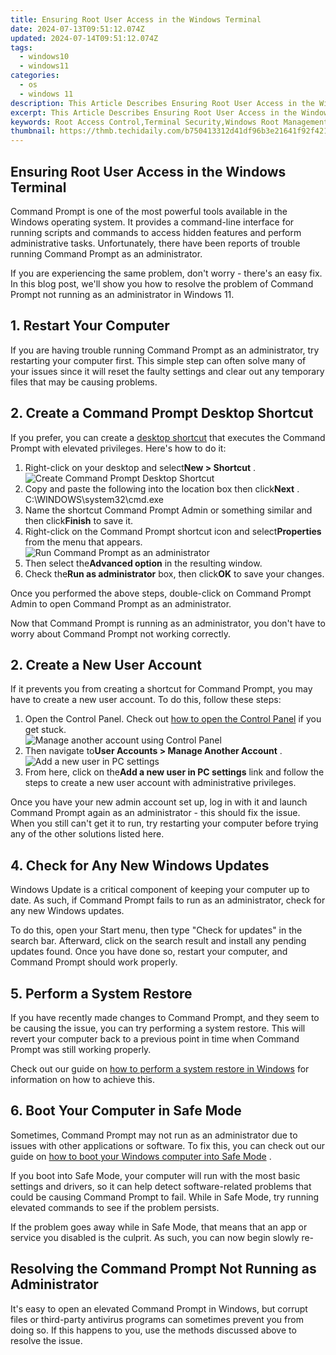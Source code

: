 ```yaml
---
title: Ensuring Root User Access in the Windows Terminal
date: 2024-07-13T09:51:12.074Z
updated: 2024-07-14T09:51:12.074Z
tags:
  - windows10
  - windows11
categories:
  - os
  - windows 11
description: This Article Describes Ensuring Root User Access in the Windows Terminal
excerpt: This Article Describes Ensuring Root User Access in the Windows Terminal
keywords: Root Access Control,Terminal Security,Windows Root Management,Admin Privilege Safety,Secure Terminal Settings,Elevated Permissions Protection,Userroot Enforcement
thumbnail: https://thmb.techidaily.com/b750413312d41df96b3e21641f92f421092aa15408d61475c9e34aa15be286e0.jpg
---
```


## Ensuring Root User Access in the Windows Terminal

 Command Prompt is one of the most powerful tools available in the Windows operating system. It provides a command-line interface for running scripts and commands to access hidden features and perform administrative tasks. Unfortunately, there have been reports of trouble running Command Prompt as an administrator.

 If you are experiencing the same problem, don't worry - there's an easy fix. In this blog post, we'll show you how to resolve the problem of Command Prompt not running as an administrator in Windows 11.

## 1\. Restart Your Computer

 If you are having trouble running Command Prompt as an administrator, try restarting your computer first. This simple step can often solve many of your issues since it will reset the faulty settings and clear out any temporary files that may be causing problems.

## 2\. Create a Command Prompt Desktop Shortcut

 If you prefer, you can create a [desktop shortcut](https://www.makeuseof.com/what-is-desktop-shortcut-how-work/) that executes the Command Prompt with elevated privileges. Here's how to do it:

1. Right-click on your desktop and select**New > Shortcut** .  
![Create Command Prompt Desktop Shortcut](https://static1.makeuseofimages.com/wordpress/wp-content/uploads/2022/12/create-command-prompt-desktop-shortcut.jpg)
2. Copy and paste the following into the location box then click**Next** .  
C:\WINDOWS\system32\cmd.exe
3. Name the shortcut Command Prompt Admin or something similar and then click**Finish** to save it.
4. Right-click on the Command Prompt shortcut icon and select**Properties** from the menu that appears.  
![Run Command Prompt as an administrator](https://static1.makeuseofimages.com/wordpress/wp-content/uploads/2022/12/run-command-prompt-as-an-administrator.jpg)
5. Then select the**Advanced option** in the resulting window.
6. Check the**Run as administrator** box, then click**OK** to save your changes.

 Once you performed the above steps, double-click on Command Prompt Admin to open Command Prompt as an administrator.

 Now that Command Prompt is running as an administrator, you don't have to worry about Command Prompt not working correctly.

## 2\. Create a New User Account

 If it prevents you from creating a shortcut for Command Prompt, you may have to create a new user account. To do this, follow these steps:

1. Open the Control Panel. Check out [how to open the Control Panel](https://www.makeuseof.com/windows-open-control-panel/) if you get stuck.  
![Manage another account using Control Panel](https://static1.makeuseofimages.com/wordpress/wp-content/uploads/2022/12/manage-another-account-using-control-panel.jpg)
2. Then navigate to**User Accounts > Manage Another Account** .  
![Add a new user in PC settings](https://static1.makeuseofimages.com/wordpress/wp-content/uploads/2022/12/add-a-new-user-in-pc-settings.jpg)
3. From here, click on the**Add a new user in PC settings** link and follow the steps to create a new user account with administrative privileges.

 Once you have your new admin account set up, log in with it and launch Command Prompt again as an administrator - this should fix the issue. When you still can't get it to run, try restarting your computer before trying any of the other solutions listed here.

## 4\. Check for Any New Windows Updates

 Windows Update is a critical component of keeping your computer up to date. As such, if Command Prompt fails to run as an administrator, check for any new Windows updates.

 To do this, open your Start menu, then type "Check for updates" in the search bar. Afterward, click on the search result and install any pending updates found. Once you have done so, restart your computer, and Command Prompt should work properly.

## 5\. Perform a System Restore

 If you have recently made changes to Command Prompt, and they seem to be causing the issue, you can try performing a system restore. This will revert your computer back to a previous point in time when Command Prompt was still working properly.

 Check out our guide on [how to perform a system restore in Windows](https://www.makeuseof.com/tag/system-restore-factory-reset-work-windows-10/) for information on how to achieve this.

## 6\. Boot Your Computer in Safe Mode

 Sometimes, Command Prompt may not run as an administrator due to issues with other applications or software. To fix this, you can check out our guide on [how to boot your Windows computer into Safe Mode](https://www.makeuseof.com/windows-11-boot-safe-mode/) .

 If you boot into Safe Mode, your computer will run with the most basic settings and drivers, so it can help detect software-related problems that could be causing Command Prompt to fail. While in Safe Mode, try running elevated commands to see if the problem persists.

 If the problem goes away while in Safe Mode, that means that an app or service you disabled is the culprit. As such, you can now begin slowly re-

## Resolving the Command Prompt Not Running as Administrator

 It's easy to open an elevated Command Prompt in Windows, but corrupt files or third-party antivirus programs can sometimes prevent you from doing so. If this happens to you, use the methods discussed above to resolve the issue.


<ins class="adsbygoogle"
     style="display:block"
     data-ad-format="autorelaxed"
     data-ad-client="ca-pub-7571918770474297"
     data-ad-slot="1223367746"></ins>



<ins class="adsbygoogle"
     style="display:block"
     data-ad-client="ca-pub-7571918770474297"
     data-ad-slot="8358498916"
     data-ad-format="auto"
     data-full-width-responsive="true"></ins>





